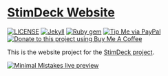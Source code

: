 # [StimDeck Website](https://stimdeck.joehall.net/)

[![LICENSE](https://img.shields.io/badge/license-MIT-lightgrey.svg)](LICENSE)
[![Jekyll](https://img.shields.io/badge/jekyll-=3.9.2-blue.svg)](https://jekyllrb.com/)
[![Ruby gem](https://img.shields.io/gem/v/minimal-mistakes-jekyll.svg)](https://rubygems.org/gems/minimal-mistakes-jekyll)
[![Tip Me via PayPal](https://img.shields.io/badge/PayPal-tip%20me-green.svg?logo=paypal)](https://www.paypal.me/ground0hg)
[![Donate to this project using Buy Me A Coffee](https://img.shields.io/badge/buy%20me%20a%20coffee-donate-green.svg)](https://www.buymeacoffee.com/groundh0g)

This is the website project for the [StimDeck project](https://github.com/groundh0g/StimDeck).

[![Minimal Mistakes live preview][2]][1]

[1]: https://stimdeck.joehall.net/
[2]: media/live-site-preview.png (live preview)
